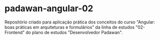 # padawan-angular-02
Repositório criado para aplicação prática dos conceitos do curso "Angular: boas práticas em arquiteturas e formulários" da linha de estudos "02-Frontend" do plano de estudos "Desenvolvedor Padawan".
